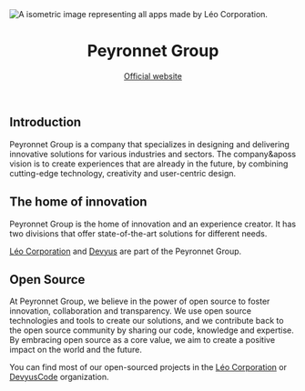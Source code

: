 <picture>
      <source media="(prefers-color-scheme: dark)" srcset="https://github.com/peyronnet-group/.github/raw/main/profile/D.svg">
      <source media="(prefers-color-scheme: light)" srcset="https://github.com/peyronnet-group/.github/raw/main/profile/L.svg">
      <img alt="A isometric image representing all apps made by Léo Corporation." src="https://github.com/peyronnet-group/.github/raw/main/profile/L.svg">
    </picture>
<br>

<h1 align="center">Peyronnet Group</h1>
<p align="center"><a href="https://peyronnet.group">Official website</a></p>
<br>

## Introduction

Peyronnet Group is a company that specializes in designing and delivering innovative solutions for various industries and sectors. The company&aposs vision is to create experiences that are already in the future, by combining cutting-edge technology, creativity and user-centric design.

## The home of innovation

Peyronnet Group is the home of innovation and an experience creator. It has two divisions that offer state-of-the-art solutions for different needs.

[Léo Corporation](https::/leocorporation.dev) and [Devyus]() are part of the Peyronnet Group.

## Open Source

At Peyronnet Group, we believe in the power of open source to foster innovation, collaboration and transparency. We use open source technologies and tools to create our solutions, and we contribute back to the open source community by sharing our code, knowledge and expertise. By embracing open source as a core value, we aim to create a positive impact on the world and the future.

You can find most of our open-sourced projects in the [Léo Corporation](https://github.com/Leo-Corporation/) or [DevyusCode](https://github.com/DevyusCode/) organization.
